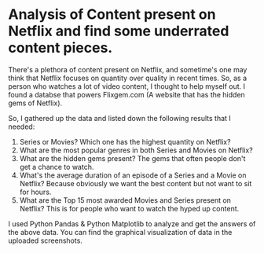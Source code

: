 # Analysis of Content present on Netflix and find some underrated content pieces.

There's a plethora of content present on Netflix, and sometime's one may think that Netflix focuses on quantity over quality in recent times.
So, as a person who watches a lot of video content, I thought to help myself out. I found a databse that powers Flixgem.com
(A website that has the hidden gems of Netflix).

So, I gathered up the data and listed down the following results that I needed:
1. Series or Movies? Which one has the highest quantity on Netflix?
2. What are the most popular genres in both Series and Movies on Netflix?
3. What are the hidden gems present? The gems that often people don't get a chance to watch.
4. What's the average duration of an episode of a Series and a Movie on Netflix? Because obviously we want the best content but not want to sit for hours.
5. What are the Top 15 most awarded Movies and Series present on Netflix? This is for people who want to watch the hyped up content.

I used Python Pandas & Python Matplotlib to analyze and get the answers of the above data. You can find the graphical visualization of data in the 
uploaded screenshots.
